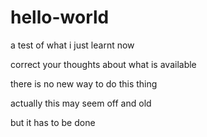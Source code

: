 # hello-world
a test of what i just learnt now


correct your thoughts about what is available 

there is no new way to do this thing

actually this may seem off and old

but it has to be done
